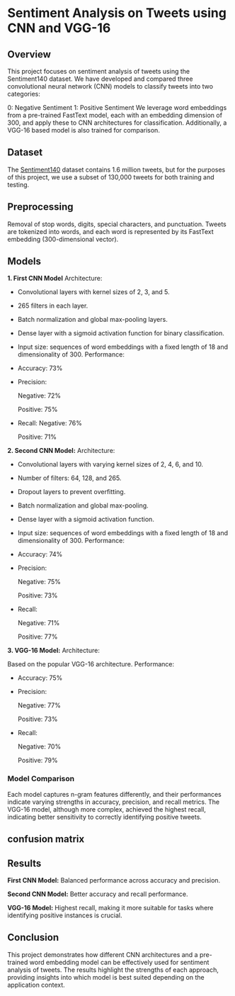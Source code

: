 # Sentiment Analysis on Tweets using CNN and VGG-16
## Overview
This project focuses on sentiment analysis of tweets using the Sentiment140 dataset. We have developed and compared three convolutional neural network (CNN) models to classify tweets into two categories:

0: Negative Sentiment
1: Positive Sentiment
We leverage word embeddings from a pre-trained FastText model, each with an embedding dimension of 300, and apply these to CNN architectures for classification. Additionally, a VGG-16 based model is also trained for comparison.
## Dataset
The [Sentiment140](https://www.kaggle.com/datasets/kazanova/sentiment140) dataset contains 1.6 million tweets, but for the purposes of this project, we use a subset of 130,000 tweets for both training and testing.
## Preprocessing
Removal of stop words, digits, special characters, and punctuation.
Tweets are tokenized into words, and each word is represented by its FastText embedding (300-dimensional vector).
## Models
**1. First CNN Model**
Architecture:

- Convolutional layers with kernel sizes of 2, 3, and 5.
- 265 filters in each layer.
- Batch normalization and global max-pooling layers.
- Dense layer with a sigmoid activation function for binary classification.
- Input size: sequences of word embeddings with a fixed length of 18 and dimensionality of 300.
Performance:

- Accuracy: 73%
- Precision:
  
   Negative: 72%
   
   Positive: 75%
- Recall:
   Negative: 76%
   
   Positive: 71%
   
**2. Second CNN Model:**
Architecture:

- Convolutional layers with varying kernel sizes of 2, 4, 6, and 10.
- Number of filters: 64, 128, and 265.
- Dropout layers to prevent overfitting.
- Batch normalization and global max-pooling.
- Dense layer with a sigmoid activation function.
- Input size: sequences of word embeddings with a fixed length of 18 and dimensionality of 300.
Performance:

- Accuracy: 74%
- Precision:
  
   Negative: 75%
  
   Positive: 73%
- Recall:

   Negative: 71%
  
   Positive: 77%

**3. VGG-16 Model:**
Architecture:

Based on the popular VGG-16 architecture.
Performance:

- Accuracy: 75%
- Precision:
  
   Negative: 77%
  
   Positive: 73%
- Recall:
  
   Negative: 70%
  
   Positive: 79%
### Model Comparison
Each model captures n-gram features differently, and their performances indicate varying strengths in accuracy, precision, and recall metrics. The VGG-16 model, although more complex, achieved the highest recall, indicating better sensitivity to correctly identifying positive tweets.

## confusion matrix

## Results
**First CNN Model:** Balanced performance across accuracy and precision.

**Second CNN Model:** Better accuracy and recall performance.

**VGG-16 Model:** Highest recall, making it more suitable for tasks where identifying positive instances is crucial.
## Conclusion
This project demonstrates how different CNN architectures and a pre-trained word embedding model can be effectively used for sentiment analysis of tweets. The results highlight the strengths of each approach, providing insights into which model is best suited depending on the application context.


